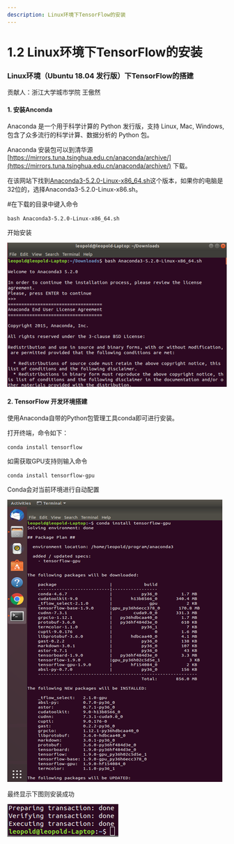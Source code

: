 ```yaml
---
description: Linux环境下TensorFlow的安装
---
```


# 1.2 Linux环境下TensorFlow的安装

### Linux环境（Ubuntu 18.04 发行版）下TensorFlow的搭建

贡献人：浙江大学城市学院 王傲然 

#### 1. 安装Anconda

Anaconda 是一个用于科学计算的 Python 发行版，支持 Linux, Mac, Windows, 包含了众多流行的科学计算、数据分析的 Python 包。

  Anaconda 安装包可以到清华源 [https://mirrors.tuna.tsinghua.edu.cn/anaconda/archive/](https://mirrors.tuna.tsinghua.edu.cn/anaconda/archive/) 下载。

在该网站下找到[Anaconda3-5.2.0-Linux-x86\_64.sh](https://mirrors.tuna.tsinghua.edu.cn/anaconda/archive/Anaconda3-5.2.0-Linux-x86_64.sh)这个版本，如果你的电脑是32位的，选择Anaconda3-5.2.0-Linux-x86.sh。

  \#在下载的目录中键入命令

  `bash Anaconda3-5.2.0-Linux-x86_64.sh`

开始安装

![&#x56FE;1](../.gitbook/assets/image%20%28175%29.png)

#### 2. TensorFlow 开发环境搭建

使用Anaconda自带的Python包管理工具conda即可进行安装。

打开终端，命令如下：

`conda install tensorflow`

如需获取GPU支持则输入命令

`conda install tensorflow-gpu`

Conda会对当前环境进行自动配置

![&#x56FE;3](../.gitbook/assets/image%20%28102%29.png)

最终显示下图则安装成功

![](../.gitbook/assets/image%20%2831%29.png)


